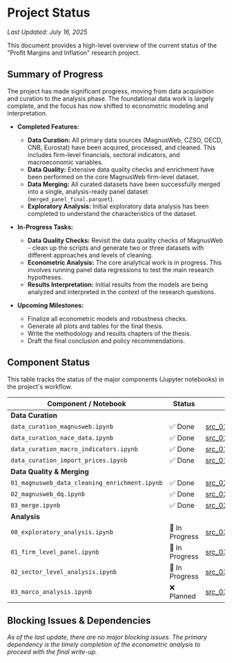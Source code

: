 # Project Status

*Last Updated: July 16, 2025*

This document provides a high-level overview of the current status of the "Profit Margins and Inflation" research project.

## Summary of Progress

The project has made significant progress, moving from data acquisition and curation to the analysis phase. The foundational data work is largely complete, and the focus has now shifted to econometric modeling and interpretation.

- **Completed Features:**
  - **Data Curation:** All primary data sources (MagnusWeb, CZSO, OECD, CNB, Eurostat) have been acquired, processed, and cleaned. This includes firm-level financials, sectoral indicators, and macroeconomic variables.
  - **Data Quality:** Extensive data quality checks and enrichment have been performed on the core MagnusWeb firm-level dataset.
  - **Data Merging:** All curated datasets have been successfully merged into a single, analysis-ready panel dataset (`merged_panel_final.parquet`).
  - **Exploratory Analysis:** Initial exploratory data analysis has been completed to understand the characteristics of the dataset.

- **In-Progress Tasks:**
  - **Data Quality Checks:** Revisit the data quality checks of MagnusWeb - clean up the scripts and generate two or three datasets with different approaches and levels of cleaning.
  - **Econometric Analysis:** The core analytical work is in progress. This involves running panel data regressions to test the main research hypotheses.
  - **Results Interpretation:** Initial results from the models are being analyzed and interpreted in the context of the research questions.

- **Upcoming Milestones:**
  - Finalize all econometric models and robustness checks.
  - Generate all plots and tables for the final thesis.
  - Write the methodology and results chapters of the thesis.
  - Draft the final conclusion and policy recommendations.

## Component Status

This table tracks the status of the major components (Jupyter notebooks) in the project's workflow.

| Component / Notebook                               | Status        | Code Path                                                                                             |
| -------------------------------------------------- | ------------- | ----------------------------------------------------------------------------------------------------- |
| **Data Curation**                                  |               |                                                                                                       |
| `data_curation_magnusweb.ipynb`                    | ✅ Done       | [src_01_data_curation/data_curation_magnusweb.ipynb](<../src_01_data_curation/data_curation_magnusweb.ipynb>) |
| `data_curation_nace_data.ipynb`                    | ✅ Done       | [src_01_data_curation/data_curation_nace_data.ipynb](<../src_01_data_curation/data_curation_nace_data.ipynb>) |
| `data_curation_macro_indicators.ipynb`             | ✅ Done       | [src_01_data_curation/data_curation_macro_indicators.ipynb](<../src_01_data_curation/data_curation_macro_indicators.ipynb>) |
| `data_curation_import_prices.ipynb`                | ✅ Done       | [src_01_data_curation/data_curation_import_prices.ipynb](<../src_01_data_curation/data_curation_import_prices.ipynb>) |
| **Data Quality & Merging**                         |               |                                                                                                       |
| `01_magnusweb_data_cleaning_enrichment.ipynb`      | ✅ Done       | [src_02_data_quality/01_magnusweb_data_cleaning_enrichment.ipynb](<../src_02_data_quality/01_magnusweb_data_cleaning_enrichment.ipynb>) |
| `02_magnusweb_dq.ipynb`                            | ✅ Done       | [src_02_data_quality/02_magnusweb_dq.ipynb](<../src_02_data_quality/02_magnusweb_dq.ipynb>)                   |
| `03_merge.ipynb`                                   | ✅ Done       | [src_02_data_quality/03_merge.ipynb](<../src_02_data_quality/03_merge.ipynb>)                               |
| **Analysis**                                       |               |                                                                                                       |
| `00_exploratory_analysis.ipynb`                    | 🔄 In Progress | [src_03_analysis/00_exploratory_analysis.ipynb](<../src_03_analysis/00_exploratory_analysis.ipynb>)       |
| `01_firm_level_panel.ipynb`                        | 🔄 In Progress | [src_03_analysis/01_firm_level_panel.ipynb](<../src_03_analysis/01_firm_level_panel.ipynb>)               |
| `02_sector_level_analysis.ipynb`                   | 🔄 In Progress | [src_03_analysis/02_sector_level_analysis.ipynb](<../src_03_analysis/02_sector_level_analysis.ipynb>)     |
| `03_marco_analysis.ipynb`                          | ❌ Planned    | [src_03_analysis/03_marco_analysis.ipynb](<../src_03_analysis/03_marco_analysis.ipynb>)                     |

## Blocking Issues & Dependencies

*As of the last update, there are no major blocking issues. The primary dependency is the timely completion of the econometric analysis to proceed with the final write-up.*
